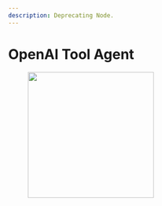 ```yaml
---
description: Deprecating Node.
---
```


# OpenAI Tool Agent

<figure><img src="../../../.gitbook/assets/giphy.gif" alt="" width="256"><figcaption></figcaption></figure>
